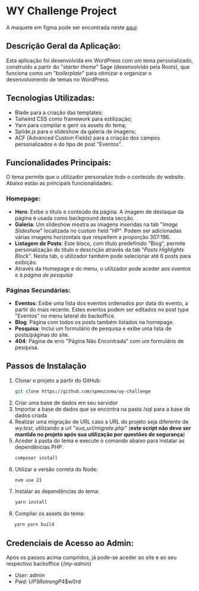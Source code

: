 # WY Challenge Project

A maquete em figma pode ser encontrada neste [aqui](https://we.tl/t-4A7hZBmO02): 

## Descrição Geral da Aplicação:

Esta aplicação foi desenvolvida em WordPress com um tema personalizado, construído a partir do "_starter theme_" Sage (desenvolvido pela Roots), que funciona como um "_boilerplate_" para otimizar e organizar o desenvolvimento de temas no WordPress.

## Tecnologias Utilizadas:
- Blade para a criação das templates;
- Tailwind CSS como framework para estilização;
- Yarn para compilar e gerir os assets do tema;
- Splide.js para o slideshow da galeria de imagens;
- ACF (Advanced Custom Fields) para a criação dos campos personalizados e do tipo de post "Eventos".

## Funcionalidades Principais:
O tema permite que o utilizador personalize todo o conteúdo do website. 
Abaixo estão as principais funcionalidades:

### Homepage:
- __Hero__: Exibe o título e conteúdo da página. A imagem de destaque da página é usada como background desta secção.
- __Galeria__: Um slideshow mostra as imagens inseridas na tab "_Image Slideshow_" localizada no custom field "HP". Podem ser adicionadas várias imagens horizontais que respeitem a proporção 307:196.
- __Listagem de Posts__: Este bloco, com título predefinido "Blog", permite personalização do título e descrição através da tab "_Posts Highlights Block_". Nesta tab, o utilizador também pode selecionar até 6 posts para exibição.
- Através da Homepage e do menu, o utilizador pode aceder aos *eventos* e à *página de pesquisa*

### Páginas Secundárias:
- __Eventos__: Exibe uma lista dos eventos ordenados por data do evento, a partir do mais recente. Estes eventos podem ser editados no post type "Eventos" no menu lateral do backoffice.
- __Blog__: Página com todos os posts também listados na homepage.
- __Pesquisa__: Inclui um formulário de pesquisa e exibe uma lista de posts/páginas do site.
- __404__: Página de erro "Página Não Encontrada" com um formulário de pesquisa.


## Passos de Instalação

1. Clonar o projeto a partir do GitHub:
   ```sh
   git clone https://github.com/spmezzomo/wy-challenge
   ```
2. Criar uma base de dados em seu servidor
3. Importar a base de dados que se encontra na pasta /sql para a base de dados criada
4. Realizar uma migração de URL caso a URL do projeto seja diferente de _wy.test_, utilizando a url "_sua_url/migrate.php_" (__este script não deve ser mantido no projeto após sua utilização por questões de segurança__)
5. Aceder à pasta do tema e execute o comando abaixo para instalar as dependências PHP:
   ```sh
   composer install
   ```
6. Utilizar a versão correta do Node:
   ```sh
   nvm use 21
   ```
7. Instalar as dependências do tema:
   ```sh
   yarn install
   ```
8. Compilar os assets do tema:
```sh
   yarn yarn build
   ```

## Credenciais de Acesso ao Admin:

Após os passos acima cumpridos, já pode-se aceder ao site e ao seu respectivo backoffice (_/my-admin_)

- *User:* admin
- *Pwd:* $UP3RstrongP4$$w0rd
